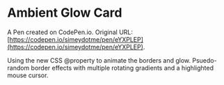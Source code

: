 # Ambient Glow Card

A Pen created on CodePen.io. Original URL: [https://codepen.io/simeydotme/pen/eYXPLEP](https://codepen.io/simeydotme/pen/eYXPLEP).

Using the new CSS @property to animate the borders and glow. Psuedo-random border effects with multiple rotating gradients and a highlighted mouse cursor.